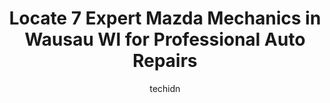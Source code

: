 ---
layout: ampstory
image: https://images.unsplash.com/photo-1577696467479-4c92df55c24a?ixlib=rb-4.0.3&ixid=MnwxMjA3fDB8MHxwaG90by1wYWdlfHx8fGVufDB8fHx8&auto=format&fit=crop&w=640&h=853&q=80
author: techidn
featured: false
description: For top-quality automotive repairs and maintenance, visit the 7 best Mazda Mechanic in Wausau WI, USA. Their reputation for excellence and their dedication to customer satisfaction make them
title: Locate 7 Expert Mazda Mechanics in Wausau WI for Professional Auto Repairs
cover:
   title: Locate 7 Expert Mazda Mechanics in Wausau WI for Professional Auto Repairs
   subtitle: Rickpate
   background: https://images.unsplash.com/photo-1577696467479-4c92df55c24a?ixlib=rb-4.0.3&ixid=MnwxMjA3fDB8MHxwaG90by1wYWdlfHx8fGVufDB8fHx8&auto=format&fit=crop&w=640&h=853&q=80

pages: 
 - layout: thirds
   top: <h1>#1 Stolzes Wausau Tire and Auto</h1>
   bottom: "<p>I had a business emergency last summer as I blew a steer tire near Stolzes shop. They did not happen to have a spare tire for me on hand, but went far far above and beyo</p>"
   background: https://www.knot35.com/toplist/wp-content/uploads/2023/06/best-mazda-mechanic-1-in-wausau-wi-1685836720.jpeg
   backgroundblur: true
 - layout: thirds
   top: <h1>#2 CW Auto Clinic</h1>
   bottom: "<p>606 S 3rd Ave, Wausau, WI 54401, United States</p>"
   background: https://www.knot35.com/toplist/wp-content/uploads/2023/06/best-mazda-mechanic-2-in-wausau-wi-1685836721.jpeg
   cta:
      link: https://www.knot35.com/toplist/locate-7-expert-mazda-mechanics-in-wausau-wi-for-professional-auto-repairs/
      text: Locate 7 Expert Mazda Mechanics in Wausau WI for Professional Auto Repairs
 - layout: thirds
   top: <h1>#3 Midas</h1>
   bottom: "<p>2119 Grand Ave, Wausau, WI 54403, United States</p>"
   background: https://www.knot35.com/toplist/wp-content/uploads/2023/06/best-mazda-mechanic-3-in-wausau-wi-1685836721.jpeg
   cta:
      link: https://www.knot35.com/toplist/locate-7-expert-mazda-mechanics-in-wausau-wi-for-professional-auto-repairs/
      text: Locate 7 Expert Mazda Mechanics in Wausau WI for Professional Auto Repairs
 - layout: thirds
   top: <h1>#4 Griesbach Auto Service Inc Wausau</h1>
   bottom: "<p>4302 Stewart Ave, Wausau, WI 54401, United States</p>"
   background: https://images.unsplash.com/photo-1533998839656-76f5e4b2bccb?ixlib=rb-4.0.3&ixid=MnwxMjA3fDB8MHxwaG90by1wYWdlfHx8fGVufDB8fHx8&auto=format&fit=crop&w=640&h=853&q=80
   cta:
      link: https://www.knot35.com/toplist/locate-7-expert-mazda-mechanics-in-wausau-wi-for-professional-auto-repairs/
      text: Locate 7 Expert Mazda Mechanics in Wausau WI for Professional Auto Repairs
 - layout: thirds
   top: <h1>#5 Budget Auto Repair & Performance LLC</h1>
   bottom: "<p>201 W Thomas St, Wausau, WI 54401, United States</p>"
   background: https://plus.unsplash.com/premium_photo-1664640458616-3c74f8cb4589?ixlib=rb-4.0.3&ixid=MnwxMjA3fDB8MHxwaG90by1wYWdlfHx8fGVufDB8fHx8&auto=format&fit=crop&w=640&h=853&q=80
   cta:
      link: https://www.knot35.com/toplist/locate-7-expert-mazda-mechanics-in-wausau-wi-for-professional-auto-repairs/
      text: Locate 7 Expert Mazda Mechanics in Wausau WI for Professional Auto Repairs
 - layout: thirds
   top: <h1>#6 West Side Auto</h1>
   bottom: "<p>6815 Stewart Ave, Wausau, WI 54401, United States</p>"
   background: https://images.unsplash.com/photo-1527067829737-402993088e6b?ixlib=rb-4.0.3&ixid=MnwxMjA3fDB8MHxwaG90by1wYWdlfHx8fGVufDB8fHx8&auto=format&fit=crop&w=640&h=853&q=80
   cta:
      link: https://www.knot35.com/toplist/locate-7-expert-mazda-mechanics-in-wausau-wi-for-professional-auto-repairs/
      text: Locate 7 Expert Mazda Mechanics in Wausau WI for Professional Auto Repairs
 - layout: thirds
   top: <h1>#7 Menke Mazda</h1>
   bottom: "<p>320 Grand Ave, Schofield, WI 54476, United States</p>"
   background: https://images.unsplash.com/photo-1522441815192-d9f04eb0615c?ixlib=rb-4.0.3&ixid=MnwxMjA3fDB8MHxwaG90by1wYWdlfHx8fGVufDB8fHx8&auto=format&fit=crop&w=640&h=853&q=80
   cta:
      link: https://www.knot35.com/toplist/locate-7-expert-mazda-mechanics-in-wausau-wi-for-professional-auto-repairs/
      text: Locate 7 Expert Mazda Mechanics in Wausau WI for Professional Auto Repairs
 - layout: thirds
   middle: Continue reading...
   background: https://images.unsplash.com/photo-1608501821300-4f99e58bba77?ixlib=rb-4.0.3&ixid=MnwxMjA3fDB8MHxwaG90by1wYWdlfHx8fGVufDB8fHx8&auto=format&fit=crop&w=640&h=853&q=80
   cta:
      link: https://www.knot35.com/toplist/locate-7-expert-mazda-mechanics-in-wausau-wi-for-professional-auto-repairs/
      text: Locate 7 Expert Mazda Mechanics in Wausau WI for Professional Auto Repairs
      
---